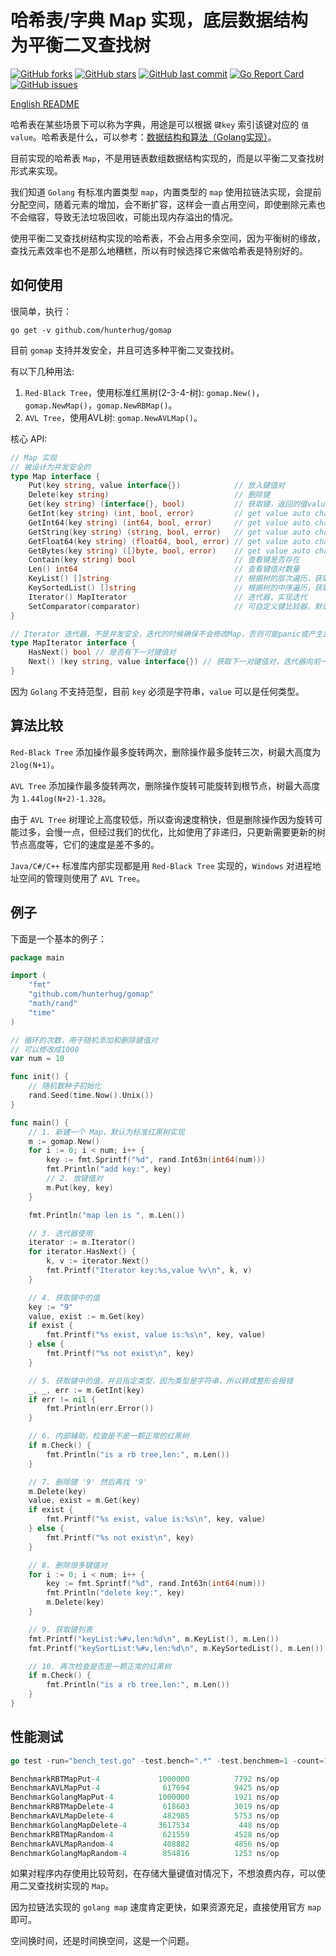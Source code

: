 # 哈希表/字典 Map 实现，底层数据结构为平衡二叉查找树

[![GitHub forks](https://img.shields.io/github/forks/hunterhug/gomap.svg?style=social&label=Forks)](https://github.com/hunterhug/gomap/network)
[![GitHub stars](https://img.shields.io/github/stars/hunterhug/gomap.svg?style=social&label=Stars)](https://github.com/hunterhug/gomap/stargazers)
[![GitHub last commit](https://img.shields.io/github/last-commit/hunterhug/gomap.svg)](https://github.com/hunterhug/gomap)
[![Go Report Card](https://goreportcard.com/badge/github.com/hunterhug/gomap)](https://goreportcard.com/report/github.com/hunterhug/gomap)
[![GitHub issues](https://img.shields.io/github/issues/hunterhug/gomap.svg)](https://github.com/hunterhug/gomap/issues)

[English README](/README.md)

哈希表在某些场景下可以称为字典，用途是可以根据 `键key` 索引该键对应的 `值value`。哈希表是什么，可以参考：[数据结构和算法（Golang实现）](https://github.com/hunterhug/goa.c)。

目前实现的哈希表 `Map`，不是用链表数组数据结构实现的，而是以平衡二叉查找树形式来实现。

我们知道 `Golang` 有标准内置类型 `map`，内置类型的 `map` 使用拉链法实现，会提前分配空间，随着元素的增加，会不断扩容，这样会一直占用空间，即使删除元素也不会缩容，导致无法垃圾回收，可能出现内存溢出的情况。

使用平衡二叉查找树结构实现的哈希表，不会占用多余空间，因为平衡树的缘故，查找元素效率也不是那么地糟糕，所以有时候选择它来做哈希表是特别好的。

## 如何使用

很简单，执行：

```
go get -v github.com/hunterhug/gomap
```

目前 `gomap` 支持并发安全，并且可选多种平衡二叉查找树。

有以下几种用法:

1. `Red-Black Tree`，使用标准红黑树(2-3-4-树): `gomap.New()`，`gomap.NewMap()`，`gomap.NewRBMap()`。
2. `AVL Tree`，使用AVL树: `gomap.NewAVLMap()`。

核心 API:

```go
// Map 实现
// 被设计为并发安全的
type Map interface {
	Put(key string, value interface{})            // 放入键值对
	Delete(key string)                            // 删除键
	Get(key string) (interface{}, bool)           // 获取键，返回的值value是interface{}类型的，想返回具体类型的值参考下面的方法
	GetInt(key string) (int, bool, error)         // get value auto change to Int
	GetInt64(key string) (int64, bool, error)     // get value auto change to Int64
	GetString(key string) (string, bool, error)   // get value auto change to string
	GetFloat64(key string) (float64, bool, error) // get value auto change to string
	GetBytes(key string) ([]byte, bool, error)    // get value auto change to []byte
	Contain(key string) bool                      // 查看键是否存在
	Len() int64                                   // 查看键值对数量
	KeyList() []string                            // 根据树的层次遍历，获取键列表
	KeySortedList() []string                      // 根据树的中序遍历，获取字母序排序的键列表
	Iterator() MapIterator                        // 迭代器，实现迭代
	SetComparator(comparator)                     // 可自定义键比较器，默认按照字母序
}

// Iterator 迭代器，不是并发安全，迭代的时候确保不会修改Map，否则可能panic或产生副作用
type MapIterator interface {
	HasNext() bool // 是否有下一对键值对
	Next() (key string, value interface{}) // 获取下一对键值对，迭代器向前一步
}
```

因为 `Golang` 不支持范型，目前 `key` 必须是字符串，`value` 可以是任何类型。

## 算法比较

`Red-Black Tree` 添加操作最多旋转两次，删除操作最多旋转三次，树最大高度为 `2log(N+1)`。

`AVL Tree` 添加操作最多旋转两次，删除操作旋转可能旋转到根节点，树最大高度为 `1.44log(N+2)-1.328`。

由于 `AVL Tree` 树理论上高度较低，所以查询速度稍快，但是删除操作因为旋转可能过多，会慢一点，但经过我们的优化，比如使用了非递归，只更新需要更新的树节点高度等，它们的速度是差不多的。

`Java/C#/C++` 标准库内部实现都是用 `Red-Black Tree` 实现的，`Windows` 对进程地址空间的管理则使用了 `AVL Tree`。

## 例子

下面是一个基本的例子：

```go
package main

import (
	"fmt"
	"github.com/hunterhug/gomap"
	"math/rand"
	"time"
)

// 循环的次数，用于随机添加和删除键值对
// 可以修改成1000
var num = 10

func init() {
	// 随机数种子初始化
	rand.Seed(time.Now().Unix())
}

func main() {
	// 1. 新建一个 Map，默认为标准红黑树实现
	m := gomap.New()
	for i := 0; i < num; i++ {
		key := fmt.Sprintf("%d", rand.Int63n(int64(num)))
		fmt.Println("add key:", key)
		// 2. 放键值对
		m.Put(key, key)
	}

	fmt.Println("map len is ", m.Len())

	// 3. 迭代器使用
	iterator := m.Iterator()
	for iterator.HasNext() {
		k, v := iterator.Next()
		fmt.Printf("Iterator key:%s,value %v\n", k, v)
	}

	// 4. 获取键中的值
	key := "9"
	value, exist := m.Get(key)
	if exist {
		fmt.Printf("%s exist, value is:%s\n", key, value)
	} else {
		fmt.Printf("%s not exist\n", key)
	}

	// 5. 获取键中的值，并且指定类型，因为类型是字符串，所以转成整形会报错
	_, _, err := m.GetInt(key)
	if err != nil {
		fmt.Println(err.Error())
	}

	// 6. 内部辅助，检查是不是一颗正常的红黑树
	if m.Check() {
		fmt.Println("is a rb tree,len:", m.Len())
	}

	// 7. 删除键 '9' 然后再找 '9'
	m.Delete(key)
	value, exist = m.Get(key)
	if exist {
		fmt.Printf("%s exist, value is:%s\n", key, value)
	} else {
		fmt.Printf("%s not exist\n", key)
	}

	// 8. 删除很多键值对
	for i := 0; i < num; i++ {
		key := fmt.Sprintf("%d", rand.Int63n(int64(num)))
		fmt.Println("delete key:", key)
		m.Delete(key)
	}

	// 9. 获取键列表
	fmt.Printf("keyList:%#v,len:%d\n", m.KeyList(), m.Len())
	fmt.Printf("keySortList:%#v,len:%d\n", m.KeySortedList(), m.Len())

	// 10. 再次检查是否是一颗正常的红黑树
	if m.Check() {
		fmt.Println("is a rb tree,len:", m.Len())
	}
}
```

## 性能测试

```go
go test -run="bench_test.go" -test.bench=".*" -test.benchmem=1 -count=1

BenchmarkRBTMapPut-4         	 1000000	      7792 ns/op
BenchmarkAVLMapPut-4         	  617694	      9425 ns/op
BenchmarkGolangMapPut-4      	 1000000	      1921 ns/op
BenchmarkRBTMapDelete-4      	  618603	      3019 ns/op
BenchmarkAVLMapDelete-4      	  482985	      5753 ns/op
BenchmarkGolangMapDelete-4   	 3617534	       448 ns/op
BenchmarkRBTMapRandom-4      	  621559	      4528 ns/op
BenchmarkAVLMapRandom-4      	  408882	      4856 ns/op
BenchmarkGolangMapRandom-4   	  854816	      1253 ns/op
```

如果对程序内存使用比较苛刻，在存储大量键值对情况下，不想浪费内存，可以使用二叉查找树实现的 `Map`。

因为拉链法实现的 `golang map` 速度肯定更快，如果资源充足，直接使用官方 `map` 即可。

空间换时间，还是时间换空间，这是一个问题。
